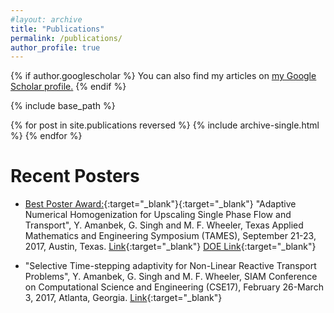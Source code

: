 ```yaml
---
#layout: archive
title: "Publications"
permalink: /publications/
author_profile: true
---
```


{% if author.googlescholar %}
  You can also find my articles on <u><a href="{{author.googlescholar}}">my Google Scholar profile</a>.</u>
{% endif %}

{% include base_path %}

{% for post in site.publications reversed %}
  {% include archive-single.html %}
{% endfor %}

Recent Posters
====
* [Best Poster Award:](https://www.ices.utexas.edu/about/news/494/){:target="_blank"}{:target="_blank"} "Adaptive Numerical Homogenization for Upscaling Single Phase Flow and
Transport", Y. Amanbek, G. Singh and M. F. Wheeler, Texas Applied Mathematics
and Engineering Symposium (TAMES), September 21-23, 2017, Austin, Texas. [Link](https://figshare.com/articles/Adaptive_Numerical_Homogenization_for_Upscaling_Single_Phase_Flow_Transport/5414203){:target="_blank"}
[DOE Link](https://www.netl.doe.gov/sites/default/files/event-proceedings/2017/carbon-storage-oil-and-natural-gas/posters/Gurpreet-Singh-Adaptive-Homogenization-for-Upscaling-Heterogeneous-Porous-Media.pdf){:target="_blank"}
 
* "Selective Time-stepping adaptivity for Non-Linear Reactive Transport Problems",
Y. Amanbek, G. Singh and M. F. Wheeler, SIAM Conference on Computational
Science and Engineering (CSE17), February 26-March 3, 2017, Atlanta, Georgia. [Link](https://figshare.com/articles/poster_siam_cse17_adaptive_time_print_version_pdf/4702549){:target="_blank"}
